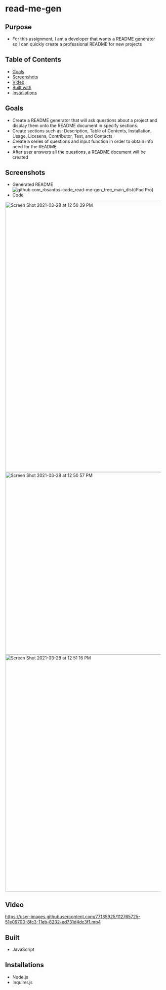 # read-me-gen

## Purpose
* For this assignment, I am a developer that wants a README generator so I can quickly create a professional README for new projects

## Table of Contents
* [Goals](#Goals)
* [Screenshots](#Screenshots)
* [Video](#Video)
* [Built with](#Built)
* [Installations](#Installations)


## Goals
* Create a README generator that will ask questions about a project and display them onto the README document in specify sections.
* Create sections such as: Description, Table of Contents, Installation, Usage, Licesens, Contributor, Test, and Contacts
* Create a series of questions and input function in order to obtain info need for the README
* After user answers all the questions, a README document will be created

## Screenshots
* Generated README
![github com_rbsantos-code_read-me-gen_tree_main_dist(iPad Pro)](https://user-images.githubusercontent.com/77135925/112765764-8b190700-8fc3-11eb-8faf-24f660c75ec5.png)
* Code
<img width="872" alt="Screen Shot 2021-03-28 at 12 50 39 PM" src="https://user-images.githubusercontent.com/77135925/112765927-4e014480-8fc4-11eb-8124-9428cf246e44.png">
<img width="589" alt="Screen Shot 2021-03-28 at 12 50 57 PM" src="https://user-images.githubusercontent.com/77135925/112765930-50639e80-8fc4-11eb-8230-faa461e286ee.png">
<img width="765" alt="Screen Shot 2021-03-28 at 12 51 16 PM" src="https://user-images.githubusercontent.com/77135925/112765931-5194cb80-8fc4-11eb-8444-b4adfa872927.png">


## Video
https://user-images.githubusercontent.com/77135925/112765725-51e09700-8fc3-11eb-8232-ed731d4dc3f1.mp4

## Built
* JavaScript

## Installations
* Node.js
* Inquirer.js
